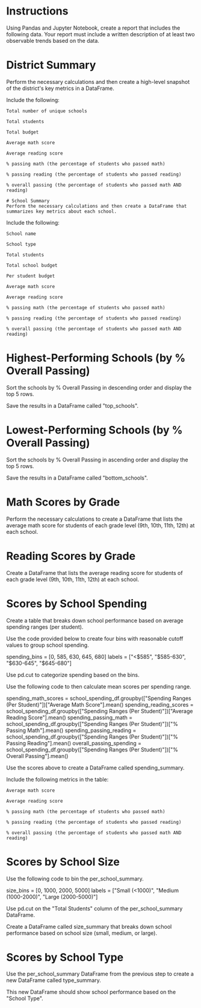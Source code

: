 # Instructions  
Using Pandas and Jupyter Notebook, create a report that includes the following data. Your report must include a written description of at least two observable trends based on the data.

#  District Summary  
Perform the necessary calculations and then create a high-level snapshot of the district's key metrics in a DataFrame.

Include the following:

    Total number of unique schools

    Total students

    Total budget

    Average math score

    Average reading score

    % passing math (the percentage of students who passed math)

    % passing reading (the percentage of students who passed reading)

    % overall passing (the percentage of students who passed math AND reading)   

    # School Summary  
    Perform the necessary calculations and then create a DataFrame that summarizes key metrics about each school.

Include the following:

    School name

    School type

    Total students

    Total school budget

    Per student budget

    Average math score

    Average reading score

    % passing math (the percentage of students who passed math)

    % passing reading (the percentage of students who passed reading)

    % overall passing (the percentage of students who passed math AND reading)

# Highest-Performing Schools (by % Overall Passing)  
Sort the schools by % Overall Passing in descending order and display the top 5 rows.

Save the results in a DataFrame called "top_schools". 

# Lowest-Performing Schools (by % Overall Passing)  
Sort the schools by % Overall Passing in ascending order and display the top 5 rows.

Save the results in a DataFrame called "bottom_schools". 

# Math Scores by Grade  
Perform the necessary calculations to create a DataFrame that lists the average math score for students of each grade level (9th, 10th, 11th, 12th) at each school. 

# Reading Scores by Grade 
Create a DataFrame that lists the average reading score for students of each grade level (9th, 10th, 11th, 12th) at each school. 

# Scores by School Spending  
Create a table that breaks down school performance based on average spending ranges (per student).

Use the code provided below to create four bins with reasonable cutoff values to group school spending.

spending_bins = [0, 585, 630, 645, 680]
labels = ["<$585", "$585-630", "$630-645", "$645-680"]

Use pd.cut to categorize spending based on the bins.

Use the following code to then calculate mean scores per spending range.

spending_math_scores = school_spending_df.groupby(["Spending Ranges (Per Student)"])["Average Math Score"].mean()
spending_reading_scores = school_spending_df.groupby(["Spending Ranges (Per Student)"])["Average Reading Score"].mean()
spending_passing_math = school_spending_df.groupby(["Spending Ranges (Per Student)"])["% Passing Math"].mean()
spending_passing_reading = school_spending_df.groupby(["Spending Ranges (Per Student)"])["% Passing Reading"].mean()
overall_passing_spending = school_spending_df.groupby(["Spending Ranges (Per Student)"])["% Overall Passing"].mean()

Use the scores above to create a DataFrame called spending_summary.

Include the following metrics in the table:

    Average math score

    Average reading score

    % passing math (the percentage of students who passed math)

    % passing reading (the percentage of students who passed reading)

    % overall passing (the percentage of students who passed math AND reading)

# Scores by School Size  
Use the following code to bin the per_school_summary.

size_bins = [0, 1000, 2000, 5000]
labels = ["Small (<1000)", "Medium (1000-2000)", "Large (2000-5000)"]

Use pd.cut on the "Total Students" column of the per_school_summary DataFrame.

Create a DataFrame called size_summary that breaks down school performance based on school size (small, medium, or large). 

# Scores by School Type  
Use the per_school_summary DataFrame from the previous step to create a new DataFrame called type_summary.

This new DataFrame should show school performance based on the "School Type". 







    
